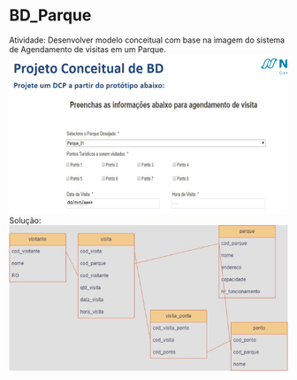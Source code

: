 # BD_Parque
Atividade: Desenvolver modelo conceitual com base na imagem do sistema de Agendamento de visitas em um Parque.
<img src="https://github.com/DCLaass/BD_Parque/blob/main/cabecalho.png "/>
Solução:
<img src="https://github.com/DCLaass/BD_Parque/blob/main/parque.jpg "/>
